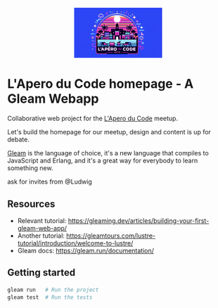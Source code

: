 <p align="center">
  <img src="./assets/apero-code-banner.png" width="200" />
</p>

# L'Apero du Code homepage - A Gleam Webapp

Collaborative web project for the [L'Apero du Code](https://www.meetup.com/lapero-du-code/) meetup. 

Let's build the homepage for our meetup, design and content is up for debate.

[Gleam](https://gleam.run/) is the language of choice, it's a new language that compiles to JavaScript and Erlang, and it's a great way for everybody to learn something new.

ask for invites from @Ludwig

## Resources
- Relevant tutorial: https://gleaming.dev/articles/building-your-first-gleam-web-app/
- Another tutorial: https://gleamtours.com/lustre-tutorial/introduction/welcome-to-lustre/
- Gleam docs: https://gleam.run/documentation/

## Getting started

```sh
gleam run   # Run the project
gleam test  # Run the tests
```

